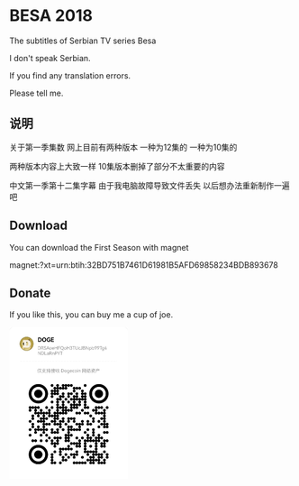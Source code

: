 # BESA 2018
The subtitles of Serbian TV series Besa 

I don't speak Serbian.

If you find any translation errors.

Please tell me.

## 说明
关于第一季集数 网上目前有两种版本 一种为12集的 一种为10集的

两种版本内容上大致一样 10集版本删掉了部分不太重要的内容

中文第一季第十二集字幕 由于我电脑故障导致文件丢失 以后想办法重新制作一遍吧

## Download
You can download the First Season with magnet

magnet:?xt=urn:btih:32BD751B7461D61981B5AFD69858234BDB893678

## Donate
If you like this, you can buy me a cup of joe.

<img src="https://raw.githubusercontent.com/AcePhil/besa-2018/main/img/doge.jpg" width="210px">
